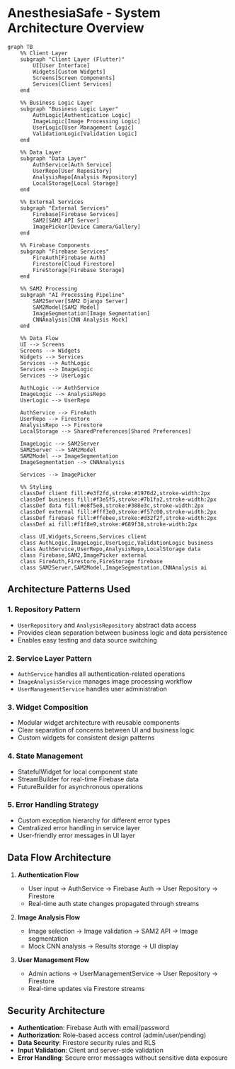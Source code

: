 # AnesthesiaSafe - System Architecture Overview

```mermaid
graph TB
    %% Client Layer
    subgraph "Client Layer (Flutter)"
        UI[User Interface]
        Widgets[Custom Widgets]
        Screens[Screen Components]
        Services[Client Services]
    end

    %% Business Logic Layer
    subgraph "Business Logic Layer"
        AuthLogic[Authentication Logic]
        ImageLogic[Image Processing Logic]
        UserLogic[User Management Logic]
        ValidationLogic[Validation Logic]
    end

    %% Data Layer
    subgraph "Data Layer"
        AuthService[Auth Service]
        UserRepo[User Repository]
        AnalysisRepo[Analysis Repository]
        LocalStorage[Local Storage]
    end

    %% External Services
    subgraph "External Services"
        Firebase[Firebase Services]
        SAM2[SAM2 API Server]
        ImagePicker[Device Camera/Gallery]
    end

    %% Firebase Components
    subgraph "Firebase Services"
        FireAuth[Firebase Auth]
        Firestore[Cloud Firestore]
        FireStorage[Firebase Storage]
    end

    %% SAM2 Processing
    subgraph "AI Processing Pipeline"
        SAM2Server[SAM2 Django Server]
        SAM2Model[SAM2 Model]
        ImageSegmentation[Image Segmentation]
        CNNAnalysis[CNN Analysis Mock]
    end

    %% Data Flow
    UI --> Screens
    Screens --> Widgets
    Widgets --> Services
    Services --> AuthLogic
    Services --> ImageLogic
    Services --> UserLogic

    AuthLogic --> AuthService
    ImageLogic --> AnalysisRepo
    UserLogic --> UserRepo

    AuthService --> FireAuth
    UserRepo --> Firestore
    AnalysisRepo --> Firestore
    LocalStorage --> SharedPreferences[Shared Preferences]

    ImageLogic --> SAM2Server
    SAM2Server --> SAM2Model
    SAM2Model --> ImageSegmentation
    ImageSegmentation --> CNNAnalysis

    Services --> ImagePicker
    
    %% Styling
    classDef client fill:#e3f2fd,stroke:#1976d2,stroke-width:2px
    classDef business fill:#f3e5f5,stroke:#7b1fa2,stroke-width:2px
    classDef data fill:#e8f5e8,stroke:#388e3c,stroke-width:2px
    classDef external fill:#fff3e0,stroke:#f57c00,stroke-width:2px
    classDef firebase fill:#ffebee,stroke:#d32f2f,stroke-width:2px
    classDef ai fill:#f1f8e9,stroke:#689f38,stroke-width:2px

    class UI,Widgets,Screens,Services client
    class AuthLogic,ImageLogic,UserLogic,ValidationLogic business
    class AuthService,UserRepo,AnalysisRepo,LocalStorage data
    class Firebase,SAM2,ImagePicker external
    class FireAuth,Firestore,FireStorage firebase
    class SAM2Server,SAM2Model,ImageSegmentation,CNNAnalysis ai
```

## Architecture Patterns Used

### 1. **Repository Pattern**
- `UserRepository` and `AnalysisRepository` abstract data access
- Provides clean separation between business logic and data persistence
- Enables easy testing and data source switching

### 2. **Service Layer Pattern**
- `AuthService` handles all authentication-related operations
- `ImageAnalysisService` manages image processing workflow
- `UserManagementService` handles user administration

### 3. **Widget Composition**
- Modular widget architecture with reusable components
- Clear separation of concerns between UI and business logic
- Custom widgets for consistent design patterns

### 4. **State Management**
- StatefulWidget for local component state
- StreamBuilder for real-time Firebase data
- FutureBuilder for asynchronous operations

### 5. **Error Handling Strategy**
- Custom exception hierarchy for different error types
- Centralized error handling in service layer
- User-friendly error messages in UI layer

## Data Flow Architecture

1. **Authentication Flow**
   - User input → AuthService → Firebase Auth → User Repository → Firestore
   - Real-time auth state changes propagated through streams

2. **Image Analysis Flow**
   - Image selection → Image validation → SAM2 API → Image segmentation
   - Mock CNN analysis → Results storage → UI display

3. **User Management Flow**
   - Admin actions → UserManagementService → User Repository → Firestore
   - Real-time updates via Firestore streams

## Security Architecture

- **Authentication**: Firebase Auth with email/password
- **Authorization**: Role-based access control (admin/user/pending)
- **Data Security**: Firestore security rules and RLS
- **Input Validation**: Client and server-side validation
- **Error Handling**: Secure error messages without sensitive data exposure